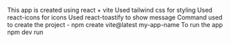 This app is created using react + vite
Used tailwind css for styling 
Used react-icons for icons
Used react-toastify to show message
Command used to create the project  - npm create vite@latest my-app-name
To run the app npm dev run
